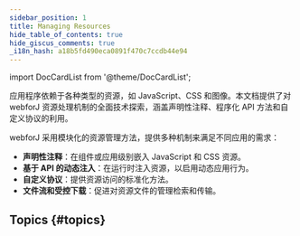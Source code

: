 ```yaml
---
sidebar_position: 1
title: Managing Resources
hide_table_of_contents: true
hide_giscus_comments: true
_i18n_hash: a18b5fd490eca0891f470c7ccdb44e94
---
```

<Head>
  <style>{`
  .container {
    max-width: 65em !important;
  }
  `}</style>
</Head>

<!-- vale off -->
import DocCardList from '@theme/DocCardList';

<!-- vale on -->

应用程序依赖于各种类型的资源，如 JavaScript、CSS 和图像。本文档提供了对 webforJ 资源处理机制的全面技术探索，涵盖声明性注释、程序化 API 方法和自定义协议的利用。

webforJ 采用模块化的资源管理方法，提供多种机制来满足不同应用的需求：

- **声明性注释**：在组件或应用级别嵌入 JavaScript 和 CSS 资源。
- **基于 API 的动态注入**：在运行时注入资源，以启用动态应用行为。
- **自定义协议**：提供资源访问的标准化方法。
- **文件流和受控下载**：促进对资源文件的管理检索和传输。

## Topics {#topics}

<DocCardList className="topics-section" />
